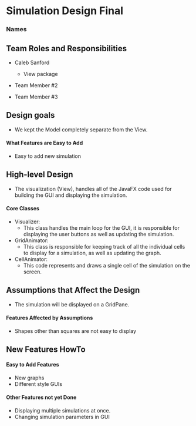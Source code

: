 # Simulation Design Final
### Names

## Team Roles and Responsibilities

 * Caleb Sanford
    - View package

 * Team Member #2

 * Team Member #3


## Design goals 
- We kept the Model completely separate from the View.

#### What Features are Easy to Add

- Easy to add new simulation


## High-level Design

- The visualization (View), handles all of the JavaFX code used for building 
the GUI and displaying the simulation.
    

#### Core Classes

- Visualizer: 
    - This class handles the main loop for the GUI, it is responsible for displaying the 
    user buttons as well as updating the simulation.
- GridAnimator: 
    - This class is responsible for keeping track of all the individual cells to 
    display for a simulation, as well as updating the graph.
- CellAnimator:
    - This code represents and draws a single cell of the simulation on the screen.

## Assumptions that Affect the Design

- The simulation will be displayed on a GridPane.

#### Features Affected by Assumptions

- Shapes other than squares are not easy to display

## New Features HowTo

#### Easy to Add Features

- New graphs
- Different style GUIs

#### Other Features not yet Done

- Displaying multiple simulations at once. 
- Changing simulation parameters in GUI

